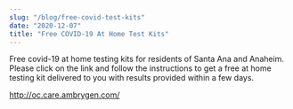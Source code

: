```yaml
---
slug: "/blog/free-covid-test-kits"
date: "2020-12-07"
title: "Free COVID-19 At Home Test Kits"
---
```


Free covid-19 at home testing kits for residents of Santa Ana and Anaheim. Please click on the link and follow the instructions to get a free at home testing kit delivered to you with results provided within a few days.

<a href="http://oc.care.ambrygen.com/" target="_blank" rel="noreferrer">http://oc.care.ambrygen.com/</a>
